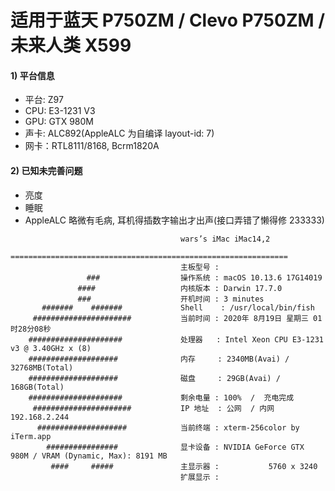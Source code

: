 # 适用于蓝天 P750ZM / Clevo P750ZM / 未来人类 X599

#### 1) 平台信息

* 平台: Z97
* CPU:  E3-1231 V3
* GPU:  GTX 980M
* 声卡: ALC892(AppleALC 为自编译 layout-id: 7)
* 网卡：RTL8111/8168, Bcrm1820A

#### 2) 已知未完善问题

* 亮度
* 睡眠
* AppleALC 略微有毛病, 耳机得插数字输出才出声(接口弄错了懒得修 233333)

```
                                      wars’s iMac iMac14,2
                                      ==============================================================
                                      主板型号 :
                 ###                  操作系统 : macOS 10.13.6 17G14019
               ####                   内核版本 : Darwin 17.7.0
               ###                    开机时间 : 3 minutes
       #######    #######             Shell    : /usr/local/bin/fish
     ######################           当前时间 : 2020年 8月19日 星期三 01时28分08秒
    #####################             处理器   : Intel Xeon CPU E3-1231 v3 @ 3.40GHz x (8)
    ####################              内存     : 2340MB(Avai) / 32768MB(Total)
    ####################              磁盘     : 29GB(Avai) / 168GB(Total)
    #####################             剩余电量 : 100%  /  充电完成
     ######################           IP 地址  : 公网  / 内网 192.168.2.244
      ####################            当前终端 : xterm-256color by iTerm.app
        ################              显卡设备 : NVIDIA GeForce GTX 980M / VRAM (Dynamic, Max): 8191 MB
         ####     #####               主显示器 :           5760 x 3240
                                      扩展显示 :
```
